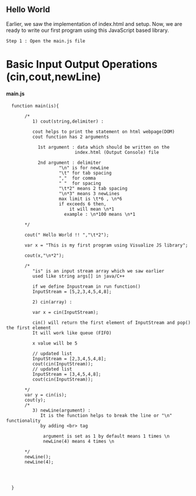 ## Hello World

Earlier, we saw the implementation of index.html and setup. 
Now, we are ready to write our first program using this 
JavaScript based library.

    Step 1 : Open the main.js file 

# Basic Input Output Operations (cin,cout,newLine)

#### main.js
    
      function main(is){
            
           /* 
              1) cout(string,delimiter) :
            
              cout helps to print the statement on html webpage(DOM)
              cout function has 2 arguments
                
                1st argument : data which should be written on the 
                              index.html (Output Console) file
                
                2nd argument : delimiter
                        "\n" is for newLine
                        "\t" for tab spacing
                        ","  for comma
                        " "  for spacing
                        "\t*2" means 2 tab spacing
                        "\n*3" means 3 newLines
                        max limit is \t*6 , \n*6 
                        if exceeds 6 then,
                            it will mean \n*1
                          example : \n*100 means \n*1 
                        
           */
           
           cout(" Hello World !! ","\t*2");
                     
           var x = "This is my first program using Visualize JS library";
           
           cout(x,"\n*2");
           
           /*
              "is" is an input stream array which we saw earlier
              used like string args[] in java/C++
              
              if we define Inpustream in run function()
              InputStream = [5,2,3,4,5,4,8];
              
              2) cin(array) :
      
              var x = cin(InputStream); 
              
              cin() will return the first element of InputStream and pop() the first element
              It will work like queue (FIFO)

              x value will be 5 
              
              // updated list
              InputStream = [2,3,4,5,4,8];
              cout(cin(InputStream));
              // updated list
              InputStream = [3,4,5,4,8];
              cout(cin(InputStream));

           */
           var y = cin(is);
           cout(y);
           /*
              3) newLine(argument) :
                 It is the function helps to break the line or "\n" functionality
                 by adding <br> tag
                  
                  argument is set as 1 by default means 1 times \n
                  newLine(4) means 4 times \n 
                
           */
           newLine();
           newLine(4);
           
           
           
	
      }
  
    
    
